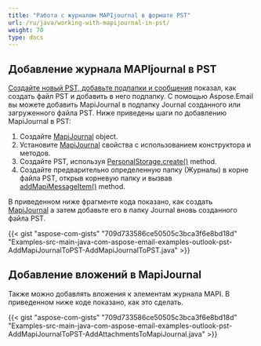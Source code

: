 ```yaml
---
title: "Работа с журналом MAPIjournal в формате PST"
url: /ru/java/working-with-mapijournal-in-pst/
weight: 70
type: docs
---
```


## **Добавление журнала MAPIjournal в PST**

[Создайте новый PST, добавьте подпапки и сообщения](/email/java/create-new-pst-add-sub-folders-and-messages/) показал, как создать файл PST и добавить в него подпапку. С помощью Aspose.Email вы можете добавить MapiJournal в подпапку Journal созданного или загруженного файла PST. Ниже приведены шаги по добавлению MapiJournal в PST:

1. Создайте [MapiJournal](https://reference.aspose.com/email/java/com.aspose.email/mapijournal/) object.
1. Установите [MapiJournal](https://reference.aspose.com/email/java/com.aspose.email/mapijournal/) свойства с использованием конструктора и методов.
1. Создайте PST, используя [PersonalStorage.create()](https://reference.aspose.com/email/java/com.aspose.email/personalstorage/#create-java.io.OutputStream-int-) method.
1. Создайте предварительно определенную папку (Журналы) в корне файла PST, открыв корневую папку и вызвав [addMapiMessageItem()](https://reference.aspose.com/email/java/com.aspose.email/folderinfo/#addMapiMessageItem-com.aspose.email.IMapiMessageItem-) method.

В приведенном ниже фрагменте кода показано, как создать [MapiJournal](https://reference.aspose.com/email/java/com.aspose.email/mapijournal/) а затем добавьте его в папку Journal вновь созданного файла PST.

{{< gist "aspose-com-gists" "709d733586ce50505c3bca3f6e8bd18d" "Examples-src-main-java-com-aspose-email-examples-outlook-pst-AddMapiJournalToPST-AddMapiJournalToPST.java" >}}

## **Добавление вложений в MapiJournal**

Также можно добавлять вложения к элементам журнала MAPI. В приведенном ниже коде показано, как это сделать.

{{< gist "aspose-com-gists" "709d733586ce50505c3bca3f6e8bd18d" "Examples-src-main-java-com-aspose-email-examples-outlook-pst-AddMapiJournalToPST-AddAttachmentsToMapiJournal.java" >}}
